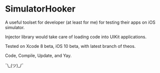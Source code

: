 SimulatorHooker
==========

A useful toolset for developer (at least for me) for testing their apps on iOS simulator.

Injector library would take care of loading code into UIKit applications.

Tested on Xcode 8 beta, iOS 10 beta, with latest branch of theos.

Code, Compile, Update, and Yay.

¯\\\_(ツ)\_/¯